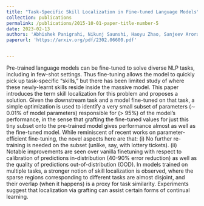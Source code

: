 ```yaml
---
title: "Task-Specific Skill Localization in Fine-tuned Language Models"
collection: publications
permalink: /publications/2015-10-01-paper-title-number-5
date: 2023-02-13
authors: 'Abhishek Panigrahi, Nikunj Saunshi, Haoyu Zhao, Sanjeev Arora'
paperurl: 'https://arxiv.org/pdf/2302.06600.pdf'


---
```


Pre-trained language models can be fine-tuned
to solve diverse NLP tasks, including in few-shot
settings. Thus fine-tuning allows the model
to quickly pick up task-specific “skills,” but
there has been limited study of where these
newly-learnt skills reside inside the massive
model. This paper introduces the term skill
localization for this problem and proposes a
solution. Given the downstream task and a model
fine-tuned on that task, a simple optimization is
used to identify a very small subset of parameters
(∼ 0.01% of model parameters) responsible for
(> 95%) of the model’s performance, in the
sense that grafting the fine-tuned values for just
this tiny subset onto the pre-trained model gives
performance almost as well as the fine-tuned
model. While reminiscent of recent works on
parameter-efficient fine-tuning, the novel aspects
here are that: (i) No further re-training is needed
on the subset (unlike, say, with lottery tickets). (ii)
Notable improvements are seen over vanilla finetuning with respect to calibration of predictions
in-distribution (40-90% error reduction) as well
as the quality of predictions out-of-distribution
(OOD). In models trained on multiple tasks, a
stronger notion of skill localization is observed,
where the sparse regions corresponding to different tasks are almost disjoint, and their overlap
(when it happens) is a proxy for task similarity.
Experiments suggest that localization via grafting
can assist certain forms of continual learning.
